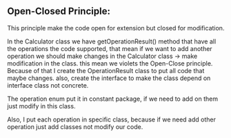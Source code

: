 ## Open-Closed Principle:

This principle make the code open for extension but closed for modification.

In the Calculator class we have getOperationResult() method that have all the operations the code supported, that mean if we want to add another operation we should make changes in the Calculator class -> make modification in the class.
this mean we violets the Open-Close principle.
Because of that I create the OperationResult class to put all code that maybe changes. also, create the interface to make the class depend on interface class not concrete.

The operation enum put it in constant package, if we need to add on them just modify in this class.

Also, I put each operation in specific class, because if we need add other operation just add classes not modify our code. 

